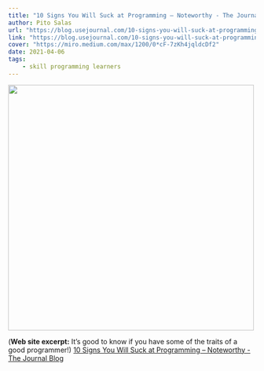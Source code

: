 ```yaml
---
title: "10 Signs You Will Suck at Programming – Noteworthy - The Journal Blog"
author: Pito Salas
url: "https://blog.usejournal.com/10-signs-you-will-suck-at-programming-5497a6a52c5c" 
link: "https://blog.usejournal.com/10-signs-you-will-suck-at-programming-5497a6a52c5c" 
cover: "https://miro.medium.com/max/1200/0*cF-7zKh4jqldcDf2" 
date: 2021-04-06
tags:
    - skill programming learners
---
```

<img src=https://miro.medium.com/max/1200/0*cF-7zKh4jqldcDf2 width="500">



(**Web site excerpt:** It’s good to know if you have some of the traits of a good programmer!) 
[10 Signs You Will Suck at Programming – Noteworthy - The Journal Blog](https://blog.usejournal.com/10-signs-you-will-suck-at-programming-5497a6a52c5c)
